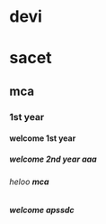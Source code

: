 # devi
# sacet
## mca
### 1st year
#### welcome 1st year
##### welcome 2nd year aaa
###### heloo **mca**
##### welcome __apssdc__
